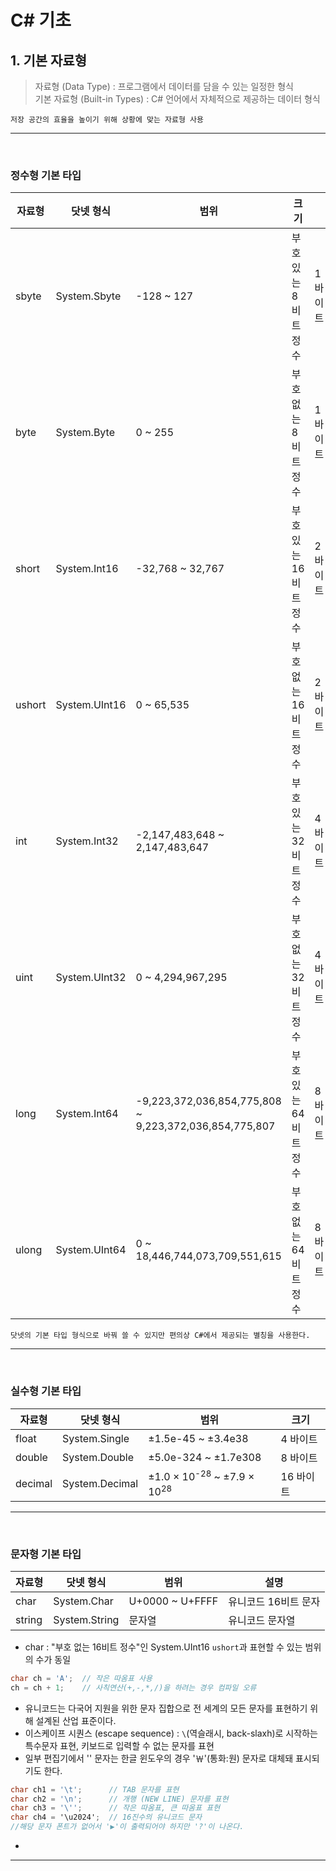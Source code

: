 # C# 기초
## 1. 기본 자료형
> 자료형 (Data Type) : 프로그램에서 데이터를 담을 수 있는 일정한 형식    
> 기본 자료형 (Built-in Types) : C# 언어에서 자체적으로 제공하는 데이터 형식
```
저장 공간의 효율을 높이기 위해 상황에 맞는 자료형 사용
```
****
<br>

### 정수형 기본 타입
|자료형|닷넷 형식|범위|크기||
|---|---|---|---|---|
|sbyte|System.Sbyte|-128 ~ 127|부호 있는 8비트 정수|1 바이트|
|byte|System.Byte|0 ~ 255|부호 없는 8비트 정수|1 바이트|
|short|System.Int16|-32,768 ~ 32,767|부호 있는 16비트 정수|2 바이트|
|ushort|System.UInt16|0 ~ 65,535|부호 없는 16비트 정수|2 바이트|
|int|System.Int32|-2,147,483,648 ~ 2,147,483,647|부호 있는 32비트 정수|4 바이트|
|uint|System.UInt32|0 ~ 4,294,967,295|부호 없는 32비트 정수|4 바이트|
|long|System.Int64|-9,223,372,036,854,775,808 ~ 9,223,372,036,854,775,807|부호 있는 64비트 정수|8 바이트|
|ulong|System.UInt64|0 ~ 18,446,744,073,709,551,615|부호 없는 64비트 정수|8 바이트|

```
닷넷의 기본 타입 형식으로 바꿔 쓸 수 있지만 편의상 C#에서 제공되는 별칭을 사용한다.
```
****
<br>

### 실수형 기본 타입
|자료형|닷넷 형식|범위|크기|
|---|---|---|---|
|float|System.Single|±1.5e-45 ~ ±3.4e38|4 바이트|
|double|System.Double|±5.0e-324 ~ ±1.7e308|8 바이트|
|decimal|System.Decimal|±1.0 × 10<sup>-28</sup> ~ ±7.9 × 10<sup>28</sup>|16 바이트|

****
<br>

### 문자형 기본 타입
|자료형|닷넷 형식|범위|설명|
|---|---|---|---|
|char|System.Char|U+0000 ~ U+FFFF|유니코드 16비트 문자|
|string|System.String|문자열|유니코드 문자열|

- char : "부호 없는 16비트 정수"인 System.UInt16 `ushort`과 표현할 수 있는 범위의 수가 동일
```csharp
char ch = 'A';  // 작은 따옴표 사용
ch = ch + 1;    // 사칙연산(+,-,*,/)을 하려는 경우 컴파일 오류
```
- 유니코드는 다국어 지원을 위한 문자 집합으로 전 세계의 모든 문자를 표현하기 위해 설계된 산업 표준이다.
- 이스케이프 시퀀스 (escape sequence) : `\`(역슬래시, back-slaxh)로 시작하는 특수문자 표현, 키보드로 입력할 수 없는 문자를 표현
- 일부 편집기에서 '\' 문자는 한글 윈도우의 경우 '￦'(통화:원) 문자로 대체돼 표시되기도 한다.
```csharp
char ch1 = '\t';      // TAB 문자를 표현
char ch2 = '\n';      // 개행 (NEW LINE) 문자를 표현
char ch3 = '\'';      // 작은 따옴표, 큰 따옴표 표현
char ch4 = '\u2024';  // 16진수의 유니코드 문자
//해당 문자 폰트가 없어서 '▶'이 출력되어야 하지만 '?'이 나온다.
```


- 

****
<br>

